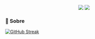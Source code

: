 

<p align="center">   
<a href="https://instagram.com/luanpereira_66" target="_blank"><img src="https://img.shields.io/badge/-Instagram-%23E4405F?style=for-the-badge&logo=instagram&logoColor=white" target="_blank"></a>
<a href="teste" target="_blank"><img src="https://img.shields.io/badge/Luan-Pereira-25D366?style=for-the-badge&logo=whatsapp&logoColor=white" target"_blank"></a>
</p> 

### 💫 Sobre

[![GitHub Streak](http://github-readme-streak-stats.herokuapp.com?user=Luan-Pereira-2022&theme=blue-green&hide_border=falso&locale=pt-br)](https://git.io/streak-stats)
